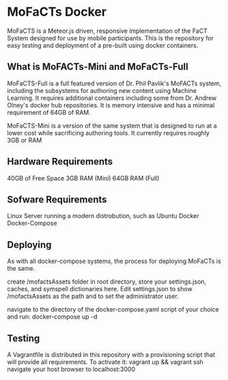 # MoFaCTs Docker
MoFaCTS is a Meteor.js driven, responsive implementation of the FaCT System designed for use by mobile participants. This is the repository for easy testing and deployment of a pre-built using docker containers.

## What is MoFACTs-Mini and MoFaCTs-Full
MoFaCTS-Full is a full featured version of Dr. Phil Pavlik's MoFACTs system, including the subsystems for authoring new content using Machine Learning. It requires additional containers including some from Dr. Andrew Olney's docker hub repositories. It is memory intensive and has a minimal requirement of 64GB of RAM.

MoFaCTS-Mini is a version of the same system that is designed to run at a lower cost while sacrificing authoring tools. It currently requires roughly 3GB or RAM

## Hardware Requirements
40GB of Free Space
3GB RAM (Mini)
64GB RAM (Full)

## Sofware  Requirements
Linux Server running a modern distrobution, such as Ubuntu
Docker
Docker-Compose

## Deploying
As with all docker-compose systems, the process for deploying MoFaCTs is the same.

create /mofactsAssets folder in root directory, store your settings.json, caches, and symspell dictionaries here. Edit settings.json to show /mofactsAssets as the path and to set the administrator user.

navigate to the directory of the docker-compose.yaml script of your choice and run:
docker-compose up -d

## Testing
A Vagrantfile is distributed in this repository with a provisioning script that will provide all requirements. To activate it:
vagrant up && vagrant ssh
navigate your host browser to localhost:3000